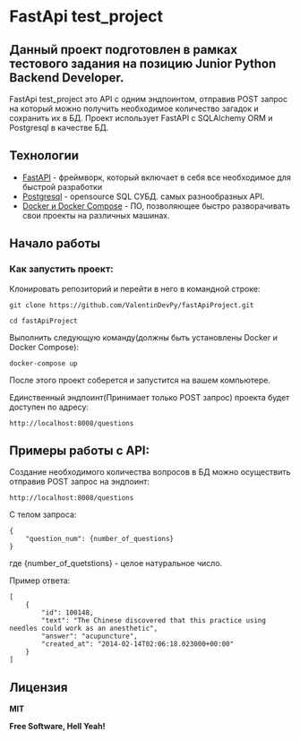 # FastApi test_project

## Данный проект подготовлен в рамках тестового задания на позицию Junior Python Backend Developer.

FastApi test_project это API с одним эндпоинтом, отправив POST запрос на
который можно получить необходимое количество загадок и сохранить их в БД.
Проект использует FastAPI с SQLAlchemy ORM и Postgresql в качестве БД. 

## Технологии

- [FastAPI](https://github.com/tiangolo/fastapi) - фреймворк, который включает в себя все необходимое для быстрой разработки
- [Postgresql](https://www.postgresql.org/) - opensource SQL СУБД.
самых разнообразных API.
- [Docker и Docker Compose](https://www.docker.com/) - ПО, позволяющее быстро разворачивать свои проекты на различных машинах.


## Начало работы

### Как запустить проект:

Клонировать репозиторий и перейти в него в командной строке:

```
git clone https://github.com/ValentinDevPy/fastApiProject.git
```

```
cd fastApiProject
```

Выполнить следующую команду(должны быть установлены Docker и Docker Compose):

```
docker-compose up
```

После этого проект соберется и запустится на вашем компьютере.


Единственный эндпоинт(Принимает только POST запрос) проекта будет доступен по адресу:
```
http://localhost:8008/questions
```


## Примеры работы с API:

Создание необходимого количества вопросов в БД можно осуществить отправив POST запрос на эндпоинт:
```
http://localhost:8008/questions
```
С телом запроса:

```
{
    "question_num": {number_of_questions}
}
```
где {number_of_quetstions} - целое натуральное число.

Пример ответа:
```
[
    {
        "id": 100148,
        "text": "The Chinese discovered that this practice using needles could work as an anesthetic",
        "answer": "acupuncture",
        "created_at": "2014-02-14T02:06:18.023000+00:00"
    }
]

```

## Лицензия

**MIT**

**Free Software, Hell Yeah!**
